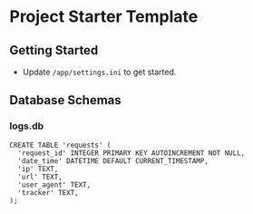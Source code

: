 # Project Starter Template 

## Getting Started 

- Update `/app/settings.ini` to get started.

## Database Schemas

### logs.db

```
CREATE TABLE 'requests' (
  'request_id' INTEGER PRIMARY KEY AUTOINCREMENT NOT NULL, 
  'date_time' DATETIME DEFAULT CURRENT_TIMESTAMP,
  'ip' TEXT, 
  'url' TEXT, 
  'user_agent' TEXT,
  'tracker' TEXT, 
);
```
